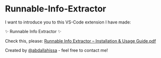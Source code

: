 # Runnable-Info-Extractor

I want to introduce you to this VS-Code extension I have made:

✨ Runnable Info Extractor ✨

Check this, please:
[Runnable Info Extractor – Installation & Usage Guide.pdf](https://github.com/user-attachments/files/20178110/Runnable.Info.Extractor.Installation.Usage.Guide.pdf) 

Created by [@abdallahissa](https://www.linkedin.com/in/abdallaissa/) - feel free to contact me!
